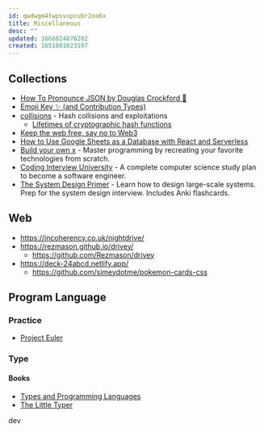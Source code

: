 ```yaml
---
id: qwdwgm4twpsvupcubr2oa6x
title: Miscellaneous
desc: ""
updated: 1666824876202
created: 1651801023197
---
```


## Collections

- [How To Pronounce JSON by Douglas Crockford 💅](https://www.youtube.com/watch?v=uR-f4b0G9lo)
- [Emoji Key ✨ (and Contribution Types)](https://allcontributors.org/docs/en/emoji-key)
- [collisions](https://github.com/corkami/collisions) - Hash collisions and exploitations
  - [Lifetimes of cryptographic hash functions](https://valerieaurora.org/hash.html)
- [Keep the web free, say no to Web3](https://yesterweb.org/no-to-web3/)
- [How to Use Google Sheets as a Database with React and Serverless](https://thenewstack.io/how-to-use-google-sheets-as-a-database-with-react-and-ssr/)
- [Build your own x](https://github.com/codecrafters-io/build-your-own-x) - Master programming by recreating your favorite technologies from scratch.
- [Coding Interview University](https://github.com/jwasham/coding-interview-university) - A complete computer science study plan to become a software engineer.
- [The System Design Primer](https://github.com/donnemartin/system-design-primer) - Learn how to design large-scale systems. Prep for the system design interview. Includes Anki flashcards.

## Web

- https://incoherency.co.uk/nightdrive/
- https://rezmason.github.io/drivey/
  - https://github.com/Rezmason/drivey
- https://deck-24abcd.netlify.app/
  - https://github.com/simeydotme/pokemon-cards-css

## Program Language

### Practice

- [Project Euler](https://projecteuler.net/)

### Type

#### Books

- [Types and Programming Languages](https://www.cis.upenn.edu/~bcpierce/tapl/)
- [The Little Typer](https://thelittletyper.com/)

dev
